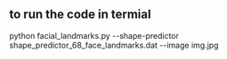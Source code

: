
## to run the code in termial
python facial_landmarks.py --shape-predictor shape_predictor_68_face_landmarks.dat --image img.jpg
##
